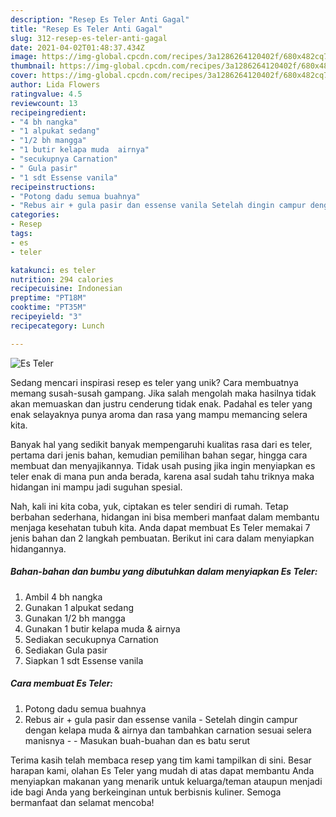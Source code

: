 ```yaml
---
description: "Resep Es Teler Anti Gagal"
title: "Resep Es Teler Anti Gagal"
slug: 312-resep-es-teler-anti-gagal
date: 2021-04-02T01:48:37.434Z
image: https://img-global.cpcdn.com/recipes/3a1286264120402f/680x482cq70/es-teler-foto-resep-utama.jpg
thumbnail: https://img-global.cpcdn.com/recipes/3a1286264120402f/680x482cq70/es-teler-foto-resep-utama.jpg
cover: https://img-global.cpcdn.com/recipes/3a1286264120402f/680x482cq70/es-teler-foto-resep-utama.jpg
author: Lida Flowers
ratingvalue: 4.5
reviewcount: 13
recipeingredient:
- "4 bh nangka"
- "1 alpukat sedang"
- "1/2 bh mangga"
- "1 butir kelapa muda  airnya"
- "secukupnya Carnation"
- " Gula pasir"
- "1 sdt Essense vanila"
recipeinstructions:
- "Potong dadu semua buahnya"
- "Rebus air + gula pasir dan essense vanila Setelah dingin campur dengan kelapa muda &amp; airnya dan tambahkan carnation sesuai selera manisnya  Masukan buah-buahan dan es batu serut"
categories:
- Resep
tags:
- es
- teler

katakunci: es teler 
nutrition: 294 calories
recipecuisine: Indonesian
preptime: "PT18M"
cooktime: "PT35M"
recipeyield: "3"
recipecategory: Lunch

---
```



![Es Teler](https://img-global.cpcdn.com/recipes/3a1286264120402f/680x482cq70/es-teler-foto-resep-utama.jpg)

Sedang mencari inspirasi resep es teler yang unik? Cara membuatnya memang susah-susah gampang. Jika salah mengolah maka hasilnya tidak akan memuaskan dan justru cenderung tidak enak. Padahal es teler yang enak selayaknya punya aroma dan rasa yang mampu memancing selera kita.

Banyak hal yang sedikit banyak mempengaruhi kualitas rasa dari es teler, pertama dari jenis bahan, kemudian pemilihan bahan segar, hingga cara membuat dan menyajikannya. Tidak usah pusing jika ingin menyiapkan es teler enak di mana pun anda berada, karena asal sudah tahu triknya maka hidangan ini mampu jadi suguhan spesial.




Nah, kali ini kita coba, yuk, ciptakan es teler sendiri di rumah. Tetap berbahan sederhana, hidangan ini bisa memberi manfaat dalam membantu menjaga kesehatan tubuh kita. Anda dapat membuat Es Teler memakai 7 jenis bahan dan 2 langkah pembuatan. Berikut ini cara dalam menyiapkan hidangannya.

<!--inarticleads1-->

##### Bahan-bahan dan bumbu yang dibutuhkan dalam menyiapkan Es Teler:

1. Ambil 4 bh nangka
1. Gunakan 1 alpukat sedang
1. Gunakan 1/2 bh mangga
1. Gunakan 1 butir kelapa muda &amp; airnya
1. Sediakan secukupnya Carnation
1. Sediakan  Gula pasir
1. Siapkan 1 sdt Essense vanila




<!--inarticleads2-->

##### Cara membuat Es Teler:

1. Potong dadu semua buahnya
1. Rebus air + gula pasir dan essense vanila - Setelah dingin campur dengan kelapa muda &amp; airnya dan tambahkan carnation sesuai selera manisnya -  - Masukan buah-buahan dan es batu serut




Terima kasih telah membaca resep yang tim kami tampilkan di sini. Besar harapan kami, olahan Es Teler yang mudah di atas dapat membantu Anda menyiapkan makanan yang menarik untuk keluarga/teman ataupun menjadi ide bagi Anda yang berkeinginan untuk berbisnis kuliner. Semoga bermanfaat dan selamat mencoba!
